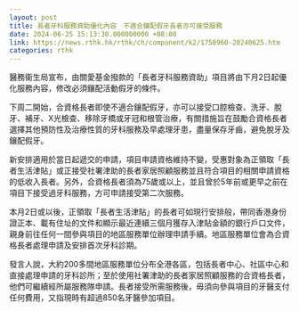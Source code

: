 ```yaml
---
layout: post
title: 長者牙科服務資助優化內容　不適合鑲配假牙長者亦可接受服務
date: 2024-06-25 15:13:30.000000000 +08:00
link: https://news.rthk.hk/rthk/ch/component/k2/1758960-20240625.htm
categories: rthk
---
```


醫務衞生局宣布，由關愛基金撥款的「長者牙科服務資助」項目將由下月2日起優化服務內容，修改必須鑲配活動假牙的條件。

下周二開始，合資格長者即使不適合鑲配假牙，亦可以接受口腔檢查、洗牙、脫牙、補牙、X光檢查、移除牙橋或牙冠和根管治療，有關措施旨在鼓勵合資格長者選擇其他預防性及治療性質的牙科服務及早處理牙患，盡量保存牙齒，避免脫牙及鑲配假牙。

新安排適用於當日起遞交的申請，項目申請資格維持不變，受惠對象為正領取「長者生活津貼」或正接受社署津助的長者家居照顧服務並且符合項目的相關申請資格的低收入長者。另外，合資格長者須為75歲或以上，並且曾於5年前或更早之前在項目下接受過牙科服務，方可申請接受第二次服務。

本月2日或以後，正領取「長者生活津貼」的長者可如現行安排般，帶同香港身份證正本、載有住址的文件和顯示最近連續三個月獲存入津貼金額的銀行戶口文件，親身前往任何一間參與項目的地區服務單位辦理申請手續。地區服務單位會為合資格長者處理申請及安排首次牙科診期。

發言人說，大約200多間地區服務單位分布全港各區，包括長者中心、社區中心和直接處理申請的牙科診所；至於使用社署津助的長者家居照顧服務的合資格長者，他們可繼續經所屬服務隊申請。長者接受所需服務後，毋須向參與項目的牙醫支付任何費用，又指現時有超過850名牙醫參加項目。
